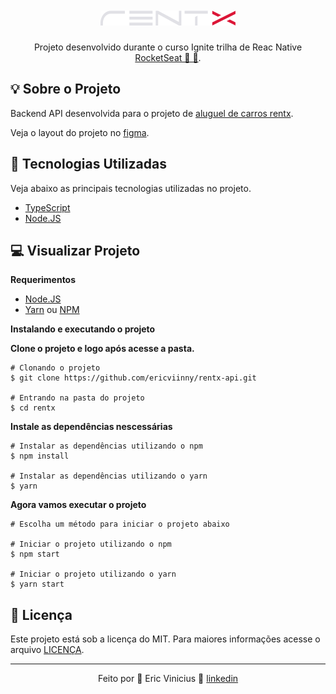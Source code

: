 <h1 align="center"><img alt="RentX" title="RentX" src="https://github.com/ericviinny/rentx/blob/main/src/assets/logo.svg" style="max-width:100%;"></h1>
<p align="center">Projeto desenvolvido durante o curso Ignite trilha de Reac Native <a href="https://rocketseat">RocketSeat 🚀 💜</a>.</p>

<h2><b>💡 Sobre o Projeto</b></h2>
<p>Backend API desenvolvida para o projeto de <a href="https://github.com/ericviinny/rentx">aluguel de carros rentx</a>.</p>

<p>Veja o layout do projeto no <a href="https://www.figma.com/file/yaKqeidZXnJa2naeIx2Xf7/RentX-Ignite---Offline-First?node-id=0%3A1" target="__blank">figma</a>.</p>

<h2><b>🚧 Tecnologias Utilizadas</b></h2>
<p>Veja abaixo as principais tecnologias utilizadas no projeto.</p>

<ul>
  <li><a href="https://www.typescriptlang.org/">TypeScript</a></li>
  <li><a href="https://nodejs.org/en/">Node.JS</a></li>
</ul>

<h2><b>💻 Visualizar Projeto</b></h2>
<p><b>Requerimentos</b></p>
<ul>
  <li><a href="https://nodejs.org/en/">Node.JS</a></li>
  <li><a href="https://yarnpkg.com/">Yarn</a> ou <a href="https://www.npmjs.com/">NPM</a></li>
</ul>
<p><b>Instalando e executando o projeto</b></p>

<p><b>Clone o projeto e logo após acesse a pasta.</b></p>

```
# Clonando o projeto
$ git clone https://github.com/ericviinny/rentx-api.git

# Entrando na pasta do projeto
$ cd rentx
```

<p><b>Instale as dependências nescessárias</b></p>

```
# Instalar as dependências utilizando o npm
$ npm install

# Instalar as dependências utilizando o yarn
$ yarn
```

<p><b>Agora vamos executar o projeto</b></p>

```
# Escolha um método para iniciar o projeto abaixo

# Iniciar o projeto utilizando o npm
$ npm start

# Iniciar o projeto utilizando o yarn
$ yarn start
```

<h2><b>📝 Licença</b></h2>

Este projeto está sob a licença do MIT. Para maiores informações acesse o arquivo <a href="https://github.com/ericviinny/ericviinny/blob/main/LICENSE">LICENÇA</a>.
<hr>
<p align="center">Feito por 💜  Eric Vinicius 👋 <a href="https://www.linkedin.com/in/ericviinny/" target="__blank">linkedin</a></p>
